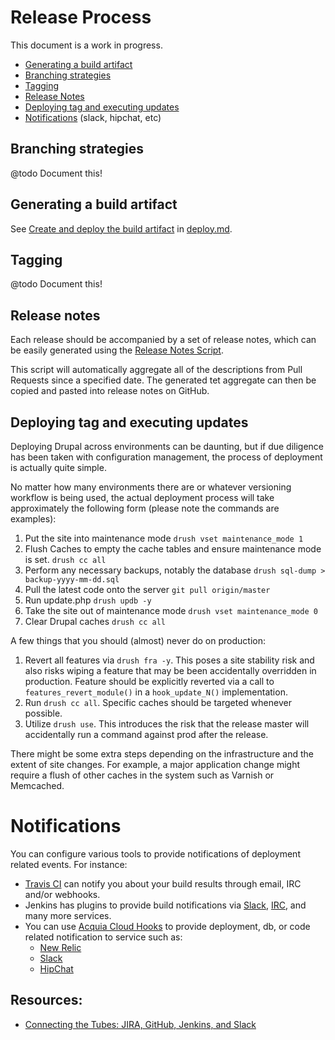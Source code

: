 # Release Process

This document is a work in progress.

* [Generating a build artifact](#build-artifact)
* [Branching strategies](#branching)
* [Tagging](#tagging)
* [Release Notes](#release-notes)
* [Deploying tag and executing updates](#deploy-tag)
* [Notifications](#notifications) (slack, hipchat, etc)

## <a name="branching"></a>Branching strategies

@todo Document this!

## <a name="build-artifact"></a>Generating a build artifact

See [Create and deploy the build artifact](deploy.md#build-artifact) in [deploy.md](deploy.md).

## <a name="tagging"></a>Tagging

@todo Document this!

## <a name="release-notes"></a>Release notes

Each release should be accompanied by a set of release notes, which can be easily generated using the [Release Notes Script](../scripts/release-notes/README.md).

This script will automatically aggregate all of the descriptions from Pull Requests since a specified date. The generated tet aggregate can then be copied and pasted into release notes on GitHub.

## <a name="deploy-tag"></a>Deploying tag and executing updates

Deploying Drupal across environments can be daunting, but if due diligence has been taken with configuration management, the process of deployment is actually quite simple.

No matter how many environments there are or whatever versioning workflow is being used, the actual deployment process will take approximately the following form (please note the commands are examples):

1. Put the site into maintenance mode `drush vset maintenance_mode 1`   
2. Flush Caches to empty the cache tables and ensure maintenance mode is set. `drush cc all`   
3. Perform any necessary backups, notably the database `drush sql-dump > backup-yyyy-mm-dd.sql`   
4. Pull the latest code onto the server `git pull origin/master`   
5. Run update.php `drush updb -y`   
7. Take the site out of maintenance mode `drush vset maintenance_mode 0`   
8. Clear Drupal caches `drush cc all`   

A few things that you should (almost) never do on production:
1. Revert all features via `drush fra -y`. This poses a site stability risk and also risks wiping a feature that may be been accidentally overridden in production. Feature should be explicitly reverted via a call to `features_revert_module()` in a `hook_update_N()` implementation.
1. Run `drush cc all`. Specific caches should be targeted whenever possible.
1. Utilize `drush use`. This introduces the risk that the release master will accidentally run a command against prod after the release.

There might be some extra steps depending on the infrastructure and the extent of site changes. For example, a major application change might require a flush of other caches in the system such as Varnish or Memcached. 

# <a name="notifications">Notifications

You can configure various tools to provide notifications of deployment related events. For instance:

* [Travis CI](https://docs.travis-ci.com/user/notifications/) can notify you about your build results through email, IRC and/or webhooks.
* Jenkins has plugins to provide build notifications via [Slack](https://wiki.jenkins-ci.org/display/JENKINS/Slack+Plugin), [IRC](https://wiki.jenkins-ci.org/display/JENKINS/IRC+Plugin), and many more services.
* You can use [Acquia Cloud Hooks](https://docs.acquia.com/cloud/manage/cloud-hooks#animated) to provide deployment, db, or code related notification to service such as:
    * [New Relic](../hooks/samples/newrelic)
    * [Slack](../hooks/samples/slack)
    * [HipChat](../hooks/samples/hipchat)
 
## Resources:

* [Connecting the Tubes: JIRA, GitHub, Jenkins, and Slack](https://dev.acquia.com/blog/connecting-tubes-jira-github-jenkins-and-slack)
